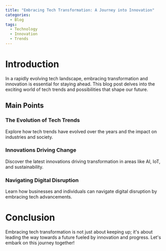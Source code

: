 ```yaml
---
title: "Embracing Tech Transformation: A Journey into Innovation"
categories:
  - Blog
tags:
  - Technology
  - Innovation
  - Trends
---
```


# Introduction
In a rapidly evolving tech landscape, embracing transformation and innovation is essential for staying ahead. This blog post delves into the exciting world of tech trends and possibilities that shape our future.

## Main Points
### The Evolution of Tech Trends
Explore how tech trends have evolved over the years and the impact on industries and society.

### Innovations Driving Change
Discover the latest innovations driving transformation in areas like AI, IoT, and sustainability.

### Navigating Digital Disruption
Learn how businesses and individuals can navigate digital disruption by embracing tech advancements.

# Conclusion
Embracing tech transformation is not just about keeping up; it's about leading the way towards a future fueled by innovation and progress. Let's embark on this journey together!